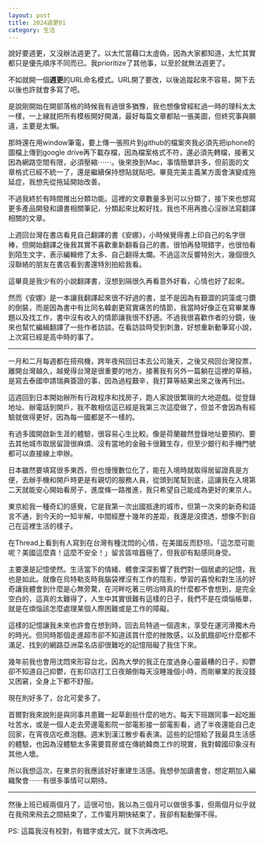 ```yaml
---
layout: post
title: 2024週更01
category: 生活
---
```


說好要週更，又沒辦法週更了。以太忙當藉口太虛偽，因為大家都知道，太忙其實都只是優先順序不同而已。我prioritize了其他事，以至於就無法週更了。

不如就開一個**週更**的URL命名模式。URL開了要改，以後追蹤起來不容易，開下去以後也許就會多寫了吧。

是說剛開始在開部落格的時候我有過很多猶豫，我也想像曾經紅過一時的理科太太一樣，一上線就把所有模板開好開滿，最好每篇文章都貼一張美圖，但終究事與願違，主要是太懶。

那時還在用window筆電，要上傳一張照片到github的檔案夾我必須先把iphone的圖檔上傳到google drive再下載存檔，因為檔案格式不符，還必須先轉檔，接著又因為網路空間有限，必須壓縮⋯⋯。後來換到Mac，事情簡單許多，但前面的文章格式已經不統一了，還是繼續保持想貼就貼吧。畢竟完美主義某方面會演變成拖延症，我想先從拖延開始改善。

不過我終於有時間推出分類功能。這裡的文章數量多到可以分類了，接下來也想寫更多產品開發和讀書相關筆記，分類起來比較好找，我也不用再擔心沒辦法寫翻譯相關的文章。

上週回台灣在書店看見自己翻譯的書《安娜》，小時候覺得書上印自己的名字很棒，但開始翻譯之後我其實不喜歡重新翻看自己的書。很怕再發現錯字，也很怕看到陌生文字，表示編輯修了太多、自己翻得太爛。不過這次反響特別大，幾個很久沒聯絡的朋友在書店看到書還特別拍給我看。

這畢竟是我少有的小說翻譯書，沒想到隔很久再看意外好看，心情也好了起來。

然而《安娜》是一本讓我翻譯起來很不好過的書，並不是因為有艱澀的詞藻或刁鑽的倒裝，而是因為書中有比同名韓劇更寫實痛苦的情節，我當時好像正在寫畢業專題以及找工作，書中沒有收入的情節讓我很不舒適。不過我很喜歡作者的分鏡，後來也幫忙編緝翻譯了一些作者訪談。在看訪談時受到刺激，好想重新動筆寫小說，上次寫已經是高中時的事了。


---

一月和二月每週都在搭飛機，跨年夜飛回日本去公司幾天，之後又飛回台灣投票，離開台灣越久，越覺得台灣是很重要的地方。接著我有另外一篇躺在這裡的草稿，是寫去泰國申請瑞典簽證的事，因為過程艱辛，我打算等結果出來之後再刊出。

這週回到日本開始辦所有行政程序和找房子，跑人家說很繁瑣的大地遊戲。從登錄地址、辦電話到開戶，我不敢相信這已經是我第三次這麼做了，但並不會因為有經驗就做得更好，因為每一國都是不一樣的。

有過多國開啟新生涯的體驗，很容易心生比較。像是荷蘭雖然登錄地址要預約、要去其他城市取居留證很麻煩、沒有當地的金融卡很難生存，但至少銀行和手機門號都可以直接線上申辦。

日本雖然要填寫很多東西，但也慢慢數位化了，能在入境時就取得居留證真是方便，去辦手機和開戶時更是有親切的服務人員，從頭到尾幫到底，這讓我在入境第二天就能安心開始看房子，進度條一路推進，我只希望自己能成為更好的東京人。

東京給我一種奇幻的感覺，它是我第一次出國抵達的城市，但第一次來的新奇和語言不通，到今天的一知半解，中間經歷十幾年的差距，我還是沒摸透，想像不到自己在這裡生活的樣子。

在Thread上看到有人寫到在台灣有種沈悶的心情，在美國反而舒坦。「這怎麼可能呢？美國這麼貴！這麼不安全！」留言區喧囂極了，但我卻有點感同身受。

主要還是記憶使然。生活當下的情緒、體會深深影響了我們對一個居處的記憶，我也是如此。就像在烏特勒支時我腦袋裡沒有工作的陰影，學習的喜悅和對生活的好奇讓我體會到什麼是心無旁騖，在河畔吃著三明治時真的什麼都不會想到，是完全空白的，這真的太難得了，人生中其實很難有這樣的日子，我們不是在煩惱帳單，就是在煩惱該怎麼處理某個人際困難或是工作的障礙。

這樣的記憶讓我未來也許會在想到時，回去烏特過一個週末，享受在運河滑獨木舟的時光。但同時那個走進超市卻不知道該買什麼的挫敗感，以及飢餓卻吃什麼都不滿足、找到的網路亞洲菜名店卻很難吃的記憶阻礙了我住下來。

幾年前我也會用沈悶來形容台北，因為大學的我正在度過身心靈最糟的日子，抑鬱卻不知道自己抑鬱，在影印店打工日夜顛倒每天沒睡幾個小時，而剛畢業的我沒錢又困窘，全身上下都不舒服。

現在則好多了，台北可愛多了。



首爾對我來說則是與同事共患難一起草創些什麼的地方。每天下班跟同事一起吃飯吐苦水，或是一個人走去旁邊電影院一部電影接一部電影看，過了半夜還能自己走回家，在宵夜店吃煮泡麵。週末到漢江散步看表演。這些的記憶給了我最具生活感的體驗，也因為沒體驗太多需要買房或在傳統韓商工作的現實，我對韓國印象沒有其他人壞。


所以我想這次，在東京的我應該好好重建生活感。我想參加讀書會，想定期加入編織聚會⋯⋯有很多事情可以期待。


---
然後上班已經兩個月了，這很可怕，我以為三個月可以做很多事，但兩個月似乎就在我飛來飛去之間結束了，工作蜜月期快結束了，我卻有點動彈不得。


PS: 這篇我沒有校對，有錯字或太冗，就下次再改吧。



